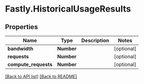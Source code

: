 # Fastly.HistoricalUsageResults

## Properties

Name | Type | Description | Notes
------------ | ------------- | ------------- | -------------
**bandwidth** | **Number** |  | [optional] 
**requests** | **Number** |  | [optional] 
**compute_requests** | **Number** |  | [optional] 


[[Back to API list]](../../README.md#endpoints) [[Back to README]](../../README.md)
